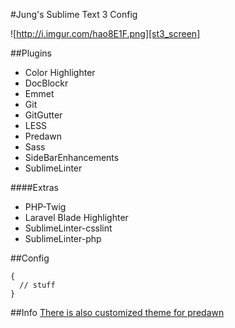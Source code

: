 #Jung's Sublime Text 3 Config

![http://i.imgur.com/hao8E1F.png][st3_screen]

[st3_screen]:http://i.imgur.com/hao8E1F.png

##Plugins
* Color Highlighter
* DocBlockr
* Emmet
* Git
* GitGutter
* LESS
* Predawn
* Sass
* SideBarEnhancements
* SublimeLinter

####Extras
* PHP-Twig
* Laravel Blade Highlighter
* SublimeLinter-csslint
* SublimeLinter-php

##Config
```
{
  // stuff
}
```

##Info
[There is also customized theme for predawn][predawn_custom]

[predawn_custom]:https://github.com/jung3o/Jung3o/tree/master/st3/predawn.sublime-theme
